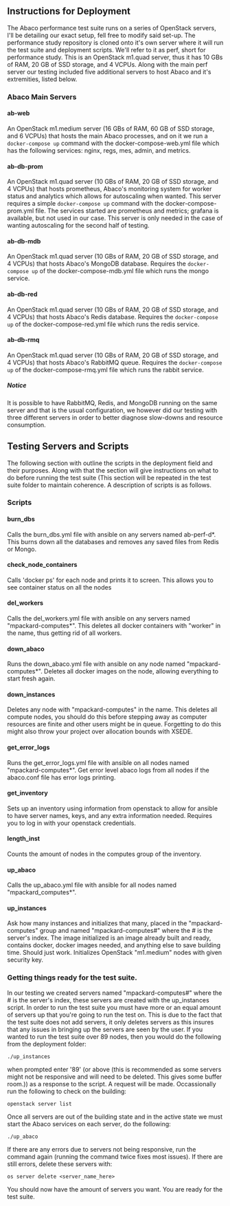 
## Instructions for Deployment
The Abaco performance test suite runs on a series of OpenStack servers, I'll be detailing our exact setup, fell free to modify said set-up. The performance study repository is cloned onto it's own server where it will run the test suite and deployment scripts. We'll refer to it as perf, short for performance study. This is an OpenStack m1.quad server, thus it has 10 GBs of RAM, 20 GB of SSD storage, and 4 VCPUs. Along with the main perf server our testing included five additional servers to host Abaco and it's extremities, listed below.

### Abaco Main Servers
#### ab-web
An OpenStack m1.medium server (16 GBs of RAM, 60 GB of SSD storage, and 6 VCPUs) that hosts the main Abaco processes, and on it we run a `docker-compose up` command with the docker-compose-web.yml file which has the following services: nginx, regs, mes, admin, and metrics.
#### ab-db-prom
An OpenStack m1.quad server (10 GBs of RAM, 20 GB of SSD storage, and 4 VCPUs) that hosts prometheus, Abaco's monitoring system for worker status and analytics which allows for autoscaling when wanted. This server requires a simple `docker-compose up` command with the docker-compose-prom.yml file. The services started are prometheus and metrics; grafana is available, but not used in our case. This server is only needed in the case of wanting autoscaling for the second half of testing.
#### ab-db-mdb
An OpenStack m1.quad server (10 GBs of RAM, 20 GB of SSD storage, and 4 VCPUs) that hosts Abaco's MongoDB database. Requires the `docker-compose up` of the docker-compose-mdb.yml file which runs the mongo service.
#### ab-db-red
An OpenStack m1.quad server (10 GBs of RAM, 20 GB of SSD storage, and 4 VCPUs) that hosts Abaco's Redis database. Requires the `docker-compose up` of the docker-compose-red.yml file which runs the redis service.
#### ab-db-rmq
An OpenStack m1.quad server (10 GBs of RAM, 20 GB of SSD storage, and 4 VCPUs) that hosts Abaco's RabbitMQ queue. Requires the `docker-compose up` of the docker-compose-rmq.yml file which runs the rabbit service.
##### Notice
It is possible to have RabbitMQ, Redis, and MongoDB running on the same server and that is the usual configuration, we however did our testing with three different servers in order to better diagnose slow-downs and resource consumption.

## Testing Servers and Scripts
The following section with outline the scripts in the deployment field and their purposes. Along with that the section will give instructions on what to do before running the test suite (This section will be repeated in the test suite folder to maintain coherence. A description of scripts is as follows.
### Scripts
#### burn_dbs
Calls the burn_dbs.yml file with ansible on any servers named ab-perf-d*. This burns down all the databases and removes any saved files from Redis or Mongo.
#### check_node_containers
 Calls 'docker ps' for each node and prints it to screen. This allows you to see container status on all the nodes
#### del_workers
Calls the del_workers.yml file with ansible on any servers named "mpackard-computes*". This deletes all docker containers with "worker" in the name, thus getting rid of all workers.
#### down_abaco
Runs the down_abaco.yml file with ansible on any node named "mpackard-computes*". Deletes all docker images on the node, allowing everything to start fresh again.
#### down_instances
Deletes any node with "mpackard-computes" in the name. This deletes all compute nodes, you should do this before stepping away as computer resources are finite and other users might be in queue. Forgetting to do this might also throw your project over allocation bounds with XSEDE.
#### get_error_logs
Runs the get_error_logs.yml file with ansible on all nodes named "mpackard-computes*". Get error level abaco logs from all nodes if the abaco.conf file has error logs printing.
#### get_inventory
Sets up an inventory using information from openstack to allow for ansible to have server names, keys, and any extra information needed. Requires you to log in with your openstack credentials.
#### length_inst
Counts the amount of nodes in the computes group of the inventory.
#### up_abaco
Calls the up_abaco.yml file with ansible for all nodes named "mpackard_computes*".
#### up_instances
Ask how many instances and initializes that many, placed in the "mpackard-computes" group and named "mpackard-computes#" where the # is the server's index. The image initialized is an image already built and ready, contains docker, docker images needed, and anything else to save building time. Should just work. Initializes OpenStack "m1.medium" nodes with given security key.
### Getting things ready for the test suite.
In our testing we created servers named "mpackard-computes#" where the # is the server's index, these servers are created with the up_instances script. In order to run the test suite you must have more or an equal amount of servers up that you're going to run the test on. This is due to the fact that the test suite does not add servers, it only deletes servers as this insures that any issues in bringing up the servers are seen by the user. If you wanted to run the test suite over 89 nodes, then you would do the following from the deployment folder:
```
./up_instances
```
when prompted enter '89' (or above (this is recommended as some servers might not be responsive and will need to be deleted. This gives some buffer room.)) as a response to the script.
A request will be made. Occassionally run the following to check on the building:
```
openstack server list
```
Once all servers are out of the building state and in the active state we must start the Abaco services on each server, do the following:
```
./up_abaco
```
If there are any errors due to servers not being responsive, run the command again (running the command twice fixes most issues). If there are still errors, delete these servers with:
```
os server delete <server_name_here>
```
You should now have the amount of servers you want. You are ready for the test suite.

